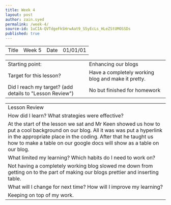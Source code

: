 ```yaml
---
title: Week 4
layout: post
author: zain.syed
permalink: /week-4/
source-id: 1uCIA-QVTdgeFkSHrwAat9_S5yEcLs_HLeZStUMOSSDs
published: true
---
```

<table>
  <tr>
    <td>Title</td>
    <td>Week 5</td>
    <td>Date</td>
    <td>01/01/01</td>
  </tr>
</table>


<table>
  <tr>
    <td>Starting point:</td>
    <td>Enhancing our blogs</td>
  </tr>
  <tr>
    <td>Target for this lesson?</td>
    <td>Have a completely working blog and make it pretty.</td>
  </tr>
  <tr>
    <td>Did I reach my target? 
(add details to "Lesson Review")</td>
    <td>No but finished for homework</td>
  </tr>
</table>


<table>
  <tr>
    <td>Lesson Review</td>
  </tr>
  <tr>
    <td>How did I learn? What strategies were effective? </td>
  </tr>
  <tr>
    <td>At the start of the lesson we sat and Mr Keen showed us how to put a cool background on our blog. All it was was put a hyperlink in the appropriate place in the coding. After that he taught us how to make a table on our google docs will show as a table on our blog.</td>
  </tr>
  <tr>
    <td>What limited my learning? Which habits do I need to work on? </td>
  </tr>
  <tr>
    <td>Not having a completely working blog slowed me down from getting on to the part of making our blogs prettier and inserting table.</td>
  </tr>
  <tr>
    <td>What will I change for next time? How will I improve my learning?</td>
  </tr>
  <tr>
    <td>Keeping on top of my work.</td>
  </tr>
</table>


